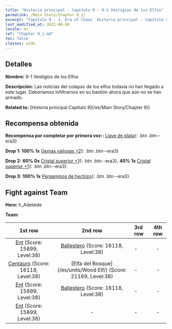 ```yaml
---
title: "Historia principal - Capítulo 9 - 9-1 Vestigios de los Elfos"
permalink: /Main Story/Chapter 9_1/
excerpt: "Capítulo 9 - 1. Era of Chaos  Historia principal - Capítulo 9_1. 9-1 Vestigios de los Elfos"
last_modified_at: 2021-06-08
locale: es
ref: "Chapter 9_1.md"
toc: false
classes: wide
---
```


## Detalles

 **Nombre:** 9-1 Vestigios de los Elfos

 **Descripción:** Las noticias del colapso de los elfos todavía no han llegado a este lugar. Deberíamos infiltrarnos en su bastión ahora que aún no se han armado.

 **Related to:** [Historia principal Capítulo 9](/es/Main Story/Chapter 9/)

## Recompensa obtenida

 **Recompensa por completar por primera vez::** [Llave de plata](/ItemsES/con_693/){: .btn .btn--era3}

 **Drop 1:** **100% 1x** [Gemas valiosas +2](/ItemsES/mat_30/){: .btn .btn--era3}

 **Drop 2:** **60% 0x** [Cristal superior +1](/ItemsES/mat_24/){: .btn .btn--era3}, **40% 1x** [Cristal superior +1](/ItemsES/mat_24/){: .btn .btn--era3}

 **Drop 3:** **100% 1x** [Pergaminos de hechizo](/ItemsES/con_694/){: .btn .btn--era3}


## Fight against Team
 **Hero:** h_Adelaide

 **Team:**


  | 1st row | 2nd row | 3rd row | 4th row |
  |:----:|:----:|:----|:----:|
  | [Ent](/es/units/Treant/) (Score: 15899, Level:38)  | [Ballestero](/es/units/Marksman/) (Score: 16118, Level:38)  | - | - |
  | [Centauro](/es/units/Centaur/) (Score: 16118, Level:38)  | [Elfa del Bosque](/es/units/Wood Elf/) (Score: 21169, Level:38)  | - | - |
  | [Ent](/es/units/Treant/) (Score: 15899, Level:38)  | [Ballestero](/es/units/Marksman/) (Score: 16118, Level:38)  | - | - |
  | [Ent](/es/units/Treant/) (Score: 15899, Level:38)  | - | - | - |


